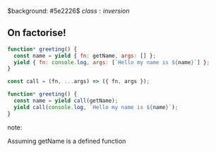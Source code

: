 $background: #5e2226$
$class:inversion$

## On factorise!
```js
function* greeting() {
  const name = yield { fn: getName, args: [] };
  yield { fn: console.log, args: [`Hello my name is ${name}`] };
}
```

```js
const call = (fn, ...args) => ({ fn, args });
```

```js
function* greeting() {
  const name = yield call(getName);
  yield call(console.log, `Hello my name is ${name}`);
}
```

note:

Assuming getName is a defined function
